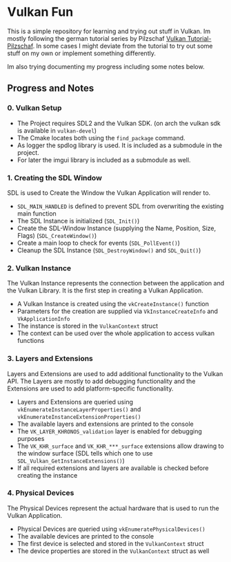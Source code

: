 # Vulkan Fun

This is a simple repository for learning and trying out stuff in Vulkan. Im mostly following the german tutorial series by Pilzschaf [Vulkan Tutorial-Pilzschaf](https://www.youtube.com/watch?v=WdbscnVj4ek&list=PLStQc0GqppuXgs6do23v_HKRrR32gJMm3).
In some cases I might deviate from the tutorial to try out some stuff on my own or implement something differently.


Im also trying documenting my progress including some notes below.  


## Progress and Notes

### 0. Vulkan Setup

- The Project requires SDL2 and the Vulkan SDK. (on arch the vulkan sdk is available in `vulkan-devel`)
- The Cmake locates both using the `find_package` command.
- As logger the spdlog library is used. It is included as a submodule in the project.
- For later the imgui library is included as a submodule as well.

### 1. Creating the SDL Window
SDL is used to Create the Window the Vulkan Application will render to.

- `SDL_MAIN_HANDLED` is defined to prevent SDL from overwriting the existing main function
- The SDL Instance is initialized (`SDL_Init()`)
- Create the SDL-Window Instance (supplying the Name, Position, Size, Flags) (`SDL_CreateWindow()`)
- Create a main loop to check for events (`SDL_PollEvent()`)
- Cleanup the SDL Instance (`SDL_DestroyWindow()` and `SDL_Quit()`)

### 2. Vulkan Instance
The Vulkan Instance represents the connection between the application and the Vulkan Library. It is the first step in creating a Vulkan Application.

- A Vulkan Instance is created using the `vkCreateInstance()` function
- Parameters for the creation are supplied via  `VkInstanceCreateInfo` and `VkApplicationInfo`
- The instance is stored in the `VulkanContext` struct
- The context can be used over the whole application to access vulkan functions


### 3. Layers and Extensions
Layers and Extensions are used to add additional functionality to the Vulkan API. 
The Layers are mostly to add debugging functionality and the Extensions are used to add platform-specific functionality.

- Layers and Extensions are queried using `vkEnumerateInstanceLayerProperties()` and `vkEnumerateInstanceExtensionProperties()`
- The available layers and extensions are printed to the console
- The `VK_LAYER_KHRONOS_validation` layer is enabled for debugging purposes
- The `VK_KHR_surface` and `VK_KHR_***_surface` extensions allow drawing to the window surface (SDL tells which one to use `SDL_Vulkan_GetInstanceExtensions()`)
- If all required extensions and layers are available is checked before creating the instance


### 4. Physical Devices
The Physical Devices represent the actual hardware that is used to run the Vulkan Application.

- Physical Devices are queried using `vkEnumeratePhysicalDevices()`
- The available devices are printed to the console
- The first device is selected and stored in the `VulkanContext` struct
- The device properties are stored in the `VulkanContext` struct as well





